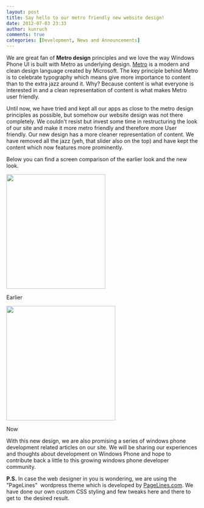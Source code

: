 ```yaml
---
layout: post
title: Say hello to our metro friendly new website design!
date: 2012-07-03 23:33
author: kunruch
comments: true
categories: [Development, News and Announcements]
---
```

We are great fan of <strong>Metro design</strong> principles and we love the way Windows Phone UI is built with Metro as underlying design. <a href="http://en.wikipedia.org/wiki/Metro_UI" target="_blank">Metro</a> is a modern and clean design language created by Microsoft. The key principle behind Metro is to celebrate typography which means give more importance to content than to the extra jazz around it. Why? Because content is what everyone is interested in and a clean representation of content is what makes Metro user friendly.

Until now, we have tried and kept all our apps as close to the metro design principles as possible, but somehow our website design was not there completely. We couldn't resist but invest some time in restructuring the look of our site and make it more metro friendly and therefore more User friendly. Our new design has a more cleaner representation of content. We have removed all the jazz (yeh, that slider also on the top) and have kept the content which now features more prominently.

Below you can find a screen comparison of the earlier look and the new look.

<a href="https://kunruchcreations.com/wp-content/uploads/2012/07/KunRuchBefore1.png"><img class="aligncenter size-medium wp-image-771" title="KunRuchBefore" src="https://kunruchcreations.com/wp-content/uploads/2012/07/KunRuchBefore1.png" alt="" width="260" height="300" /></a>
<div class="caption-text text-center">Earlier</div>

<a href="https://kunruchcreations.com/wp-content/uploads/2012/07/KunRuchAfter.png"><img class="aligncenter size-medium wp-image-770" title="KunRuchAfter" src="https://kunruchcreations.com/wp-content/uploads/2012/07/KunRuchAfter.png" alt="" width="286" height="300" /></a>
<div class="text-center caption-text">Now</div>

With this new design, we are also promising a series of windows phone development related articles on our site. We will be sharing our experiences and thoughts about development on Windows Phone and hope to contribute back a little to this growing windows phone developer community.

<strong>P.S.</strong> In case the web designer in you is wondering, we are using the "PageLines"  wordpress theme which is developed by <a href="http://www.pagelines.com/" target="_blank">PageLines.com</a>. We have done our own custom CSS styling and few tweaks here and there to get to  the desired result.
